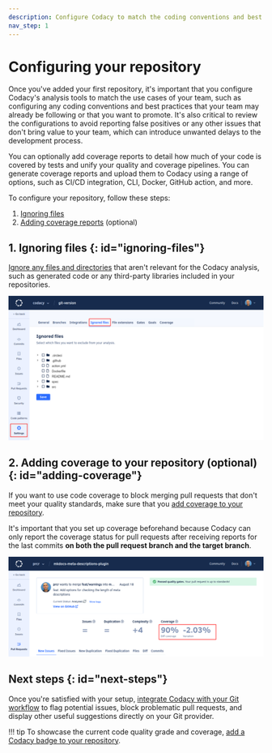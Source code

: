 ```yaml
---
description: Configure Codacy to match the coding conventions and best practices that your team may already be following or that you want to promote.
nav_step: 1
---
```


# Configuring your repository

<!--TODO {--% include-markdown "../assets/includes/nav-multistep-quickstart.md" %--}-->

Once you've added your first repository, it's important that you configure Codacy's analysis tools to match the use cases of your team, such as configuring any coding conventions and best practices that your team may already be following or that you want to promote. It's also critical to review the configurations to avoid reporting false positives or any other issues that don't bring value to your team, which can introduce unwanted delays to the development process.

You can optionally add coverage reports to detail how much of your code is covered by tests and unify your quality and coverage pipelines. You can generate coverage reports and upload them to Codacy using a range of options, such as CI/CD integration, CLI, Docker, GitHub action, and more.

To configure your repository, follow these steps:

1.  [Ignoring files](#ignoring-files)
1.  [Adding coverage reports](#adding-coverage) (optional)

## 1. Ignoring files {: id="ignoring-files"}

[Ignore any files and directories](../../repositories-configure/ignoring-files.md) that aren't relevant for the Codacy analysis, such as generated code or any third-party libraries included in your repositories.

![Ignoring files](../../repositories-configure/images/ignored-files.png)

## 2. Adding coverage to your repository (optional) {: id="adding-coverage"}

If you want to use code coverage to block merging pull requests that don't meet your quality standards, make sure that you [add coverage to your repository](../../coverage-reporter/index.md).

It's important that you set up coverage beforehand because Codacy can only report the coverage status for pull requests after receiving reports for the last commits **on both the pull request branch and the target branch**.

![Adding coverage to your repository](../../coverage-reporter/images/coverage-codacy-ui.png)

## Next steps {: id="next-steps"}

Once you're satisfied with your setup, [integrate Codacy with your Git workflow](integrating-codacy-with-your-git-workflow.md) to flag potential issues, block problematic pull requests, and display other useful suggestions directly on your Git provider.

!!! tip
    To showcase the current code quality grade and coverage, [add a Codacy badge to your repository](../../getting-started/adding-a-codacy-badge.md).
